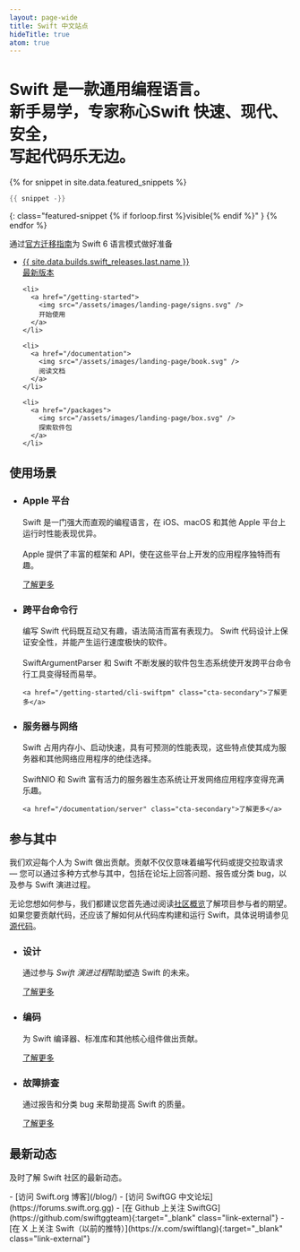 ```yaml
---
layout: page-wide
title: Swift 中文站点
hideTitle: true
atom: true
---
```


<div class="callout" markdown="1">
<h1 class="preamble">Swift 是一款<strong>通用</strong>编程语言。<br/>新手<strong>易学</strong>，专家<strong>称心</strong><span>Swift <strong>快速</strong>、<strong>现代</strong>、<strong>安全</strong>，<br/>写起代码<strong>乐无边</strong>。</span></h1>

{% for snippet in site.data.featured_snippets %}
```swift
{{ snippet -}}
```
{: class="featured-snippet {% if forloop.first %}visible{% endif %}" }
{% endfor %}
</div>

<div class="banner primary">
  <p>通过<a href="https://www.swift.org/migration/">官方迁移指南</a>为 Swift 6 语言模式做好准备</p>
</div>

<div class="link-grid">
  <ul>
    <li>
      <a href="/install">
        <div class="flex-container">
          <div class="latest-release-container">
          <span>
            {{ site.data.builds.swift_releases.last.name }}
          </span>
          </div>
          最新版本
        </div>
      </a>
    </li>

    <li>
      <a href="/getting-started">
        <img src="/assets/images/landing-page/signs.svg" />
        开始使用
      </a>
    </li>

    <li>
      <a href="/documentation">
        <img src="/assets/images/landing-page/book.svg" />
        阅读文档
      </a>
    </li>

    <li>
      <a href="/packages">
        <img src="/assets/images/landing-page/box.svg" />
        探索软件包
      </a>
    </li>
  </ul>
</div>

## 使用场景

<ul class="grid-level-0 grid-layout-use-cases">
  <li class="grid-level-1">
    <h3>Apple 平台</h3>
    <p>
      Swift 是一门强大而直观的编程语言，在 iOS、macOS 和其他 Apple 平台上运行时性能表现优异。
      <br><br>
      Apple 提供了丰富的框架和 API，使在这些平台上开发的应用程序独特而有趣。
    </p>
    <a href="https://developer.apple.com/swift/resources/" class="cta-secondary">了解更多</a>
  </li>
  <li class="grid-level-1">
    <h3>跨平台命令行</h3>
    <p>
      编写 Swift 代码既互动又有趣，语法简洁而富有表现力。
      Swift 代码设计上保证安全性，并能产生运行速度极快的软件。
      <br><br>
      SwiftArgumentParser 和 Swift 不断发展的软件包生态系统使开发跨平台命令行工具变得轻而易举。
    </p>

    <a href="/getting-started/cli-swiftpm" class="cta-secondary">了解更多</a>
  </li>
  <li class="grid-level-1">
    <h3>服务器与网络</h3>
    <p>
      Swift 占用内存小、启动快速，具有可预测的性能表现，这些特点使其成为服务器和其他网络应用程序的绝佳选择。
      <br><br>
      SwiftNIO 和 Swift 富有活力的服务器生态系统让开发网络应用程序变得充满乐趣。
    </p>

    <a href="/documentation/server" class="cta-secondary">了解更多</a>
  </li>
</ul>

## 参与其中

我们欢迎每个人为 Swift 做出贡献。贡献不仅仅意味着编写代码或提交拉取请求 — 您可以通过多种方式参与其中，包括在论坛上回答问题、报告或分类 bug，以及参与 Swift 演进过程。

无论您想如何参与，我们都建议您首先通过阅读[社区概览](/community/)了解项目参与者的期望。如果您要贡献代码，还应该了解如何从代码库构建和运行 Swift，具体说明请参见[源代码](/documentation/source-code/)。

<ul class="grid-level-0 grid-layout-3-column">
  <li class="grid-level-1">
    <h3>设计</h3>
    <p>
      通过参与 <em>Swift 演进过程</em>帮助塑造 Swift 的未来。
    </p>
    <a href="/contributing/#swift-evolution" class="cta-secondary">了解更多</a>
  </li>
  <li class="grid-level-1">
    <h3>编码</h3>
    <p>
      为 Swift 编译器、标准库和其他核心组件做出贡献。
    </p>
    <a href="/contributing/#contributing-code" class="cta-secondary">了解更多</a>
  </li>
  <li class="grid-level-1">
    <h3>故障排查</h3>
    <p>
      通过报告和分类 bug 来帮助提高 Swift 的质量。
    </p>
    <a href="/contributing/#triaging-bugs" class="cta-secondary">了解更多</a>
  </li>
</ul>

## 最新动态

及时了解 Swift 社区的最新动态。

<div class="links links-list-nostyle" markdown="1">
  - [访问 Swift.org 博客](/blog/)
  - [访问 SwiftGG 中文论坛](https://forums.swift.org.gg)
  - [在 Github 上关注 SwiftGG](https://github.com/swiftggteam){:target="_blank" class="link-external"}
  - [在 X 上关注 Swift（以前的推特）](https://x.com/swiftlang){:target="_blank" class="link-external"}
</div>

<script>
  var featuredSnippets = document.querySelectorAll('.featured-snippet');
  var visibleSnippet = document.querySelector('.featured-snippet.visible');
  var randomIndex = Math.floor(Math.random() * featuredSnippets.length);

  visibleSnippet?.classList.remove('visible');
  featuredSnippets[randomIndex]?.classList.add('visible');
</script>
